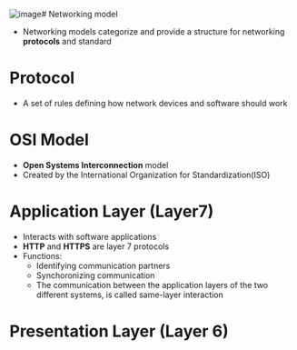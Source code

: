 ![image](https://github.com/MinhHung7/CCNA/assets/118424791/aff9871c-a012-467f-a200-39c34e6ac033)# Networking model
- Networking models categorize and provide a structure for networking **protocols** and standard
# Protocol
- A set of rules defining how network devices and software should work
# OSI Model
- **Open Systems Interconnection** model
- Created by the International Organization for Standardization(ISO)
# Application Layer (Layer7)
- Interacts with software applications
- **HTTP** and **HTTPS** are layer 7 protocols
- Functions:
  - Identifying communication partners
  - Synchoronizing communication
  - The communication between the application layers of the two different systems, is called same-layer interaction
# Presentation Layer (Layer 6)
